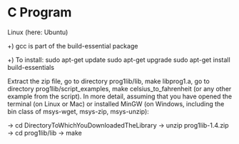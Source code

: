 # C Program
Linux (here: Ubuntu)

+) gcc is part of the build-essential package

+) To install:
sudo apt-get update
sudo apt-get upgrade
sudo apt-get install build-essentials

Extract the zip file, go to directory prog1lib/lib, make libprog1.a, go to directory prog1lib/script_examples, make celsius_to_fahrenheit (or any other example from the script). In more detail, assuming that you have opened the terminal (on Linux or Mac) or installed MinGW (on Windows, including the bin class of msys-wget, msys-zip, msys-unzip):

-> cd DirectoryToWhichYouDownloadedTheLibrary -> unzip prog1lib-1.4.zip -> cd prog1lib/lib -> make
